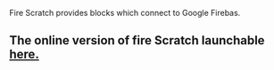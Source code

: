 Fire Scratch provides blocks which connect to Google Firebas.

## The online version of fire Scratch launchable [here.](https://oliverfaust.github.io/)
